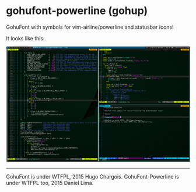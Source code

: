 # gohufont-powerline (gohup)

GohuFont with symbols for vim-airline/powerline and statusbar icons!

It looks like this:

  ![sample](samples/2015-10-13-113944_1280x800_scrot.png)

---

GohuFont is under WTFPL, 2015 Hugo Chargois.
GohuFont-Powerline is under WTFPL too, 2015 Daniel Lima.
